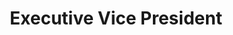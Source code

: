 ---
layout: staff
name: Sonomi Uchida
title: "Executive Vice President"
bio_html: "<p>Sonomi Uchida moved to Hawaii from Japan in 2013 to be the Executive Vice President of HI Accounting. The company accepted her to make the company global and to increase foreign customers from Japan. As a former Chief Executive of a contact lens company in Japan and an accountant of her husband’s medical clinic, she has been positively influencing the company by giving divergent advices and ideas in business plans. Her 23 years of experience in the foreign land have truly opened new doors to company's future.</p>"
email: example@mail.com
linkedin: https://www.linkedin.com/
profile_image: /uploads/sonomi-uchida.jpg
---